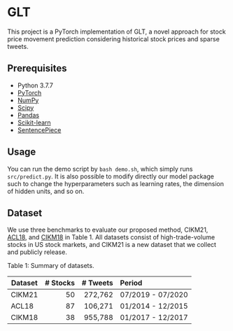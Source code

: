 # GLT
This project is a PyTorch implementation of GLT,
a novel approach for stock price movement prediction 
considering historical stock prices and sparse tweets.

## Prerequisites

- Python 3.7.7
- [PyTorch](https://pytorch.org/)
- [NumPy](https://numpy.org)
- [Scipy](https://scipy.org/)
- [Pandas](https://pandas.pydata.org/)
- [Scikit-learn](https://scikit-learn.org/)
- [SentencePiece](https://github.com/google/sentencepiece)

## Usage

You can run the demo script by `bash demo.sh`, which simply runs `src/predict.py`.
It is also possible to modify directly our model package such to change
the hyperparameters such as learning rates, the dimension of hidden units, and so on.

## Dataset
We use three benchmarks to evaluate our proposed method,
CIKM21, [ACL18](https://www.aclweb.org/anthology/P18-1183.pdf),
and [CIKM18](https://dl.acm.org/doi/pdf/10.1145/3269206.3269290) in Table 1.
All datasets consist of high-trade-volume stocks in US stock markets,
and CIKM21 is a new dataset that we collect and publicly release.


Table 1:  Summary of datasets.

| Dataset | # Stocks | # Tweets | Period |
|------| ---:|-----------:|:------|
| CIKM21 | 50 | 272,762  | 07/2019 - 07/2020 |
| ACL18  | 87 | 106,271  | 01/2014 - 12/2015 |
| CIKM18 | 38 | 955,788  | 01/2017 - 12/2017 |

